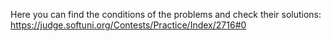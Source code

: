 Here you can find the conditions of the problems and check their solutions: https://judge.softuni.org/Contests/Practice/Index/2716#0
